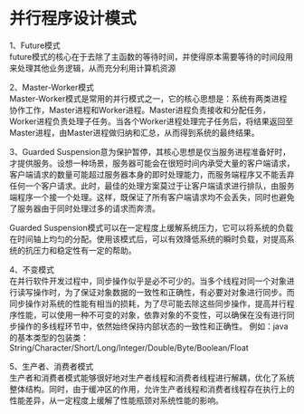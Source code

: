 # 并行程序设计模式
1、Future模式  
future模式的核心在于去除了主函数的等待时间，并使得原本需要等待的时间段用来处理其他业务逻辑，从而充分利用计算机资源

2、Master-Worker模式  
Master-Worker模式是常用的并行模式之一，它的核心思想是：系统有两类进程协作工作，Master进程和Worker进程。Master进程负责接收和分配任务，Worker进程负责处理子任务。当各个Worker进程处理完子任务后，将结果返回至Master进程，由Master进程做归纳和汇总，从而得到系统的最终结果。

3、Guarded Suspension意为保护暂停，其核心思想是仅当服务进程准备好时，才提供服务。设想一种场景，服务器可能会在很短时间内承受大量的客户端请求，客户端请求的数量可能超过服务器本身的即时处理能力，而服务端程序又不能丢弃任何一个客户请求。此时，最佳的处理方案莫过于让客户端请求进行排队，由服务端程序一个接一个处理。这样，既保证了所有客户端请求均不会丢失，同时也避免了服务器由于同时处理过多的请求而奔溃。  

Guarded Suspension模式可以在一定程度上缓解系统压力，它可以将系统的负载在时间轴上均匀的分配。使用该模式后，可以有效降低系统的瞬时负载，对提高系统的抗压力和稳定性有一定的帮助。

4、不变模式  
在并行软件开发过程中，同步操作似乎是必不可少的。当多个线程对同一个对象进行读写操作时，为了保证对象数据的一致性和正确性，有必要对对象进行同步。而同步操作对系统的性能有相当的损耗，为了尽可能去除这些同步操作，提高并行程序性能，可以使用一种不可变的对象，依靠对象的不变性，可以确保在没有进行同步操作的多线程环节中，依然始终保持内部状态的一致性和正确性。 
例如：java的基本类型的包装类：String/Character/Short/Long/Integer/Double/Byte/Boolean/Float

5、生产者、消费者模式  
生产者和消费者模式能够很好地对生产者线程和消费者线程进行解耦，优化了系统整体结构。同时，由于缓冲区的作用，允许生产者线程和消费者线程存在执行上的性能差异，从一定程度上缓解了性能瓶颈对系统性能的影响。